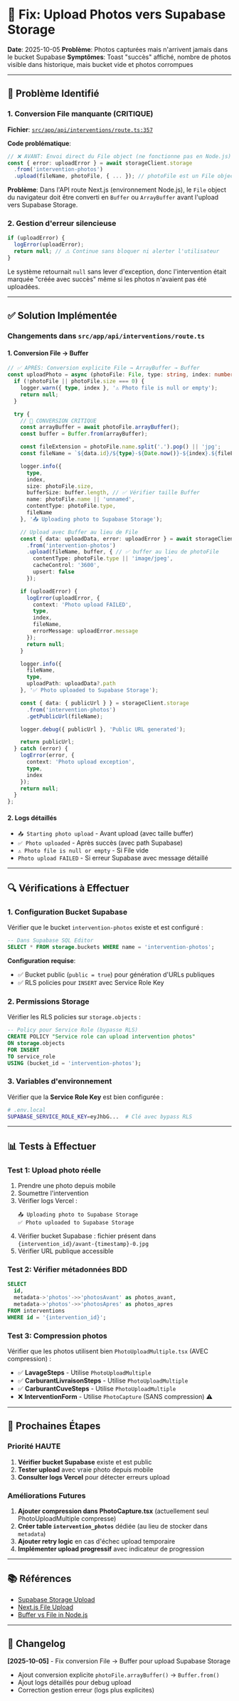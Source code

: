 # 🔧 Fix: Upload Photos vers Supabase Storage

**Date**: 2025-10-05
**Problème**: Photos capturées mais n'arrivent jamais dans le bucket Supabase
**Symptômes**: Toast "succès" affiché, nombre de photos visible dans historique, mais bucket vide et photos corrompues

---

## 🚨 Problème Identifié

### 1. **Conversion File manquante** (CRITIQUE)

**Fichier**: [`src/app/api/interventions/route.ts:357`](src/app/api/interventions/route.ts#L357)

**Code problématique**:
```typescript
// ❌ AVANT: Envoi direct du File object (ne fonctionne pas en Node.js)
const { error: uploadError } = await storageClient.storage
  .from('intervention-photos')
  .upload(fileName, photoFile, { ... }); // photoFile est un File object du navigateur
```

**Problème**: Dans l'API route Next.js (environnement Node.js), le `File` object du navigateur doit être converti en `Buffer` ou `ArrayBuffer` avant l'upload vers Supabase Storage.

### 2. **Gestion d'erreur silencieuse**

```typescript
if (uploadError) {
  logError(uploadError);
  return null; // ⚠️ Continue sans bloquer ni alerter l'utilisateur
}
```

Le système retournait `null` sans lever d'exception, donc l'intervention était marquée "créée avec succès" même si les photos n'avaient pas été uploadées.

---

## ✅ Solution Implémentée

### Changements dans `src/app/api/interventions/route.ts`

#### 1. **Conversion File → Buffer**

```typescript
// ✅ APRÈS: Conversion explicite File → ArrayBuffer → Buffer
const uploadPhoto = async (photoFile: File, type: string, index: number): Promise<string | null> => {
  if (!photoFile || photoFile.size === 0) {
    logger.warn({ type, index }, '⚠️ Photo file is null or empty');
    return null;
  }

  try {
    // 🔑 CONVERSION CRITIQUE
    const arrayBuffer = await photoFile.arrayBuffer();
    const buffer = Buffer.from(arrayBuffer);

    const fileExtension = photoFile.name.split('.').pop() || 'jpg';
    const fileName = `${data.id}/${type}-${Date.now()}-${index}.${fileExtension}`;

    logger.info({
      type,
      index,
      size: photoFile.size,
      bufferSize: buffer.length, // ✅ Vérifier taille Buffer
      name: photoFile.name || 'unnamed',
      contentType: photoFile.type,
      fileName
    }, '📤 Uploading photo to Supabase Storage');

    // Upload avec Buffer au lieu de File
    const { data: uploadData, error: uploadError } = await storageClient.storage
      .from('intervention-photos')
      .upload(fileName, buffer, { // ✅ buffer au lieu de photoFile
        contentType: photoFile.type || 'image/jpeg',
        cacheControl: '3600',
        upsert: false
      });

    if (uploadError) {
      logError(uploadError, {
        context: 'Photo upload FAILED',
        type,
        index,
        fileName,
        errorMessage: uploadError.message
      });
      return null;
    }

    logger.info({
      fileName,
      type,
      uploadPath: uploadData?.path
    }, '✅ Photo uploaded to Supabase Storage');

    const { data: { publicUrl } } = storageClient.storage
      .from('intervention-photos')
      .getPublicUrl(fileName);

    logger.debug({ publicUrl }, 'Public URL generated');

    return publicUrl;
  } catch (error) {
    logError(error, {
      context: 'Photo upload exception',
      type,
      index
    });
    return null;
  }
};
```

#### 2. **Logs détaillés**

- `📤 Starting photo upload` - Avant upload (avec taille buffer)
- `✅ Photo uploaded` - Après succès (avec path Supabase)
- `⚠️ Photo file is null or empty` - Si File vide
- `Photo upload FAILED` - Si erreur Supabase avec message détaillé

---

## 🔍 Vérifications à Effectuer

### 1. **Configuration Bucket Supabase**

Vérifier que le bucket `intervention-photos` existe et est configuré :

```sql
-- Dans Supabase SQL Editor
SELECT * FROM storage.buckets WHERE name = 'intervention-photos';
```

**Configuration requise**:
- ✅ Bucket public (`public = true`) pour génération d'URLs publiques
- ✅ RLS policies pour `INSERT` avec Service Role Key

### 2. **Permissions Storage**

Vérifier les RLS policies sur `storage.objects` :

```sql
-- Policy pour Service Role (bypasse RLS)
CREATE POLICY "Service role can upload intervention photos"
ON storage.objects
FOR INSERT
TO service_role
USING (bucket_id = 'intervention-photos');
```

### 3. **Variables d'environnement**

Vérifier que la **Service Role Key** est bien configurée :

```bash
# .env.local
SUPABASE_SERVICE_ROLE_KEY=eyJhbG...  # Clé avec bypass RLS
```

---

## 📊 Tests à Effectuer

### Test 1: Upload photo réelle

1. Prendre une photo depuis mobile
2. Soumettre l'intervention
3. Vérifier logs Vercel :
   ```
   📤 Uploading photo to Supabase Storage
   ✅ Photo uploaded to Supabase Storage
   ```
4. Vérifier bucket Supabase : fichier présent dans `{intervention_id}/avant-{timestamp}-0.jpg`
5. Vérifier URL publique accessible

### Test 2: Vérifier métadonnées BDD

```sql
SELECT
  id,
  metadata->'photos'->>'photosAvant' as photos_avant,
  metadata->'photos'->>'photosApres' as photos_apres
FROM interventions
WHERE id = '{intervention_id}';
```

### Test 3: Compression photos

Vérifier que les photos utilisent bien `PhotoUploadMultiple.tsx` (AVEC compression) :

- ✅ **LavageSteps** - Utilise `PhotoUploadMultiple`
- ✅ **CarburantLivraisonSteps** - Utilise `PhotoUploadMultiple`
- ✅ **CarburantCuveSteps** - Utilise `PhotoUploadMultiple`
- ❌ **InterventionForm** - Utilise `PhotoCapture` (SANS compression) ⚠️

---

## 🎯 Prochaines Étapes

### Priorité HAUTE

1. **Vérifier bucket Supabase** existe et est public
2. **Tester upload** avec vraie photo depuis mobile
3. **Consulter logs Vercel** pour détecter erreurs upload

### Améliorations Futures

1. **Ajouter compression dans PhotoCapture.tsx** (actuellement seul PhotoUploadMultiple compresse)
2. **Créer table `intervention_photos`** dédiée (au lieu de stocker dans `metadata`)
3. **Ajouter retry logic** en cas d'échec upload temporaire
4. **Implémenter upload progressif** avec indicateur de progression

---

## 📚 Références

- [Supabase Storage Upload](https://supabase.com/docs/reference/javascript/storage-from-upload)
- [Next.js File Upload](https://nextjs.org/docs/app/building-your-application/routing/route-handlers#formdata)
- [Buffer vs File in Node.js](https://nodejs.org/api/buffer.html)

---

## 🔄 Changelog

**[2025-10-05]** - Fix conversion File → Buffer pour upload Supabase Storage
- Ajout conversion explicite `photoFile.arrayBuffer()` → `Buffer.from()`
- Ajout logs détaillés pour debug upload
- Correction gestion erreur (logs plus explicites)
